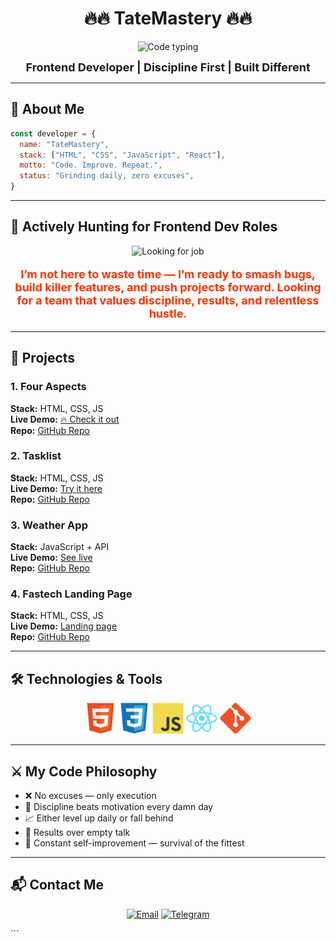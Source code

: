 <h1 align="center">🔥🔥 TateMastery 🔥🔥</h1>

<p align="center">
  <img src="https://media.giphy.com/media/xT9IgzoKnwFNmISR8I/giphy.gif" alt="Code typing" width="120" />
</p>

<p align="center">
  <b style="font-size:18px;">Frontend Developer | Discipline First | Built Different</b>
</p>

---

## 🧠 About Me

```js
const developer = {
  name: "TateMastery",
  stack: ["HTML", "CSS", "JavaScript", "React"],
  motto: "Code. Improve. Repeat.",
  status: "Grinding daily, zero excuses",
}
```

---

## 💼 Actively Hunting for Frontend Dev Roles

<p align="center">
  <img src="https://media.giphy.com/media/3o7qE1YN7aBOFPRw8E/giphy.gif" alt="Looking for job" width="100" />
</p>

<p align="center" style="font-size:18px; font-weight:bold; color:#ff3300;">
  I’m not here to waste time — I’m ready to smash bugs, build killer features, and push projects forward.  
  Looking for a team that values discipline, results, and relentless hustle.
</p>

---

## 🚀 Projects

### 1. Four Aspects  
**Stack:** HTML, CSS, JS  
**Live Demo:** [🔥 Check it out](https://tatemastery.github.io/Four_Aspects/)  
**Repo:** [GitHub Repo](https://github.com/TateMastery/Four_Aspects)  

### 2. Tasklist  
**Stack:** HTML, CSS, JS  
**Live Demo:** [Try it here](https://tatemastery.github.io/Tasklist/)  
**Repo:** [GitHub Repo](https://github.com/TateMastery/Tasklist)  

### 3. Weather App  
**Stack:** JavaScript + API  
**Live Demo:** [See live](https://tatemastery.github.io/Weather-Program/)  
**Repo:** [GitHub Repo](https://github.com/TateMastery/Weather-Program)  

### 4. Fastech Landing Page  
**Stack:** HTML, CSS, JS  
**Live Demo:** [Landing page](https://tatemastery.github.io/Fastech/)  
**Repo:** [GitHub Repo](https://github.com/TateMastery/Fastech)  

---

## 🛠️ Technologies & Tools

<div align="center">
  <img alt="HTML5" src="https://raw.githubusercontent.com/devicons/devicon/master/icons/html5/html5-original.svg" width="50" height="50" />
  <img alt="CSS3" src="https://raw.githubusercontent.com/devicons/devicon/master/icons/css3/css3-original.svg" width="50" height="50" />
  <img alt="JavaScript" src="https://raw.githubusercontent.com/devicons/devicon/master/icons/javascript/javascript-original.svg" width="50" height="50" />
  <img alt="React" src="https://raw.githubusercontent.com/devicons/devicon/master/icons/react/react-original.svg" width="50" height="50" />
  <img alt="Git" src="https://raw.githubusercontent.com/devicons/devicon/master/icons/git/git-original.svg" width="50" height="50" />
</div>

---

## ⚔️ My Code Philosophy

- ❌ No excuses — only execution  
- 💪 Discipline beats motivation every damn day  
- 📈 Either level up daily or fall behind  
- 🚫 Results over empty talk  
- 🧠 Constant self-improvement — survival of the fittest  

---

## 📬 Contact Me

<p align="center">
  <a href="mailto:jbrodi766@gmail.com"><img src="https://img.shields.io/badge/Email-jbrodi766%40gmail.com-D14836?style=for-the-badge&logo=gmail&logoColor=white" alt="Email"></a>
  <a href="https://t.me/phantom_assasin7"><img src="https://img.shields.io/badge/Telegram-%40phantom_assasin7-0088cc?style=for-the-badge&logo=telegram&logoColor=white" alt="Telegram"></a>
</p>
```
